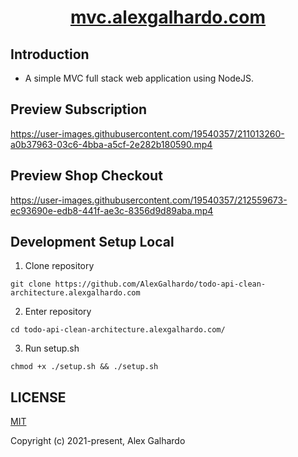 <div align="center">
   <h1 align="center"><a href="https://mvc.alexgalhardo.com/" target="_blank">mvc.alexgalhardo.com</a></h1>
</div>

## Introduction

* A simple MVC full stack web application using NodeJS.

## Preview Subscription

<https://user-images.githubusercontent.com/19540357/211013260-a0b37963-03c6-4bba-a5cf-2e282b180590.mp4>

## Preview Shop Checkout

<https://user-images.githubusercontent.com/19540357/212559673-ec93690e-edb8-441f-ae3c-8356d9d89aba.mp4>

## Development Setup Local

1. Clone repository
```
git clone https://github.com/AlexGalhardo/todo-api-clean-architecture.alexgalhardo.com
```

2. Enter repository
```
cd todo-api-clean-architecture.alexgalhardo.com/
```

3. Run setup.sh
```
chmod +x ./setup.sh && ./setup.sh
```

## LICENSE

[MIT](http://opensource.org/licenses/MIT)

Copyright (c) 2021-present, Alex Galhardo
